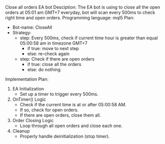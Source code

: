 Close all orders EA bot
Desciption: The EA bot is using to close all the open orders at 05:01 am GMT+7 everyday, bot will scan every 500ms to check right time and open orders.
Programming language: mql5
Plan:
- Bot-name: CloseAll
- Strategy:
    - step: Every 500ms, check if current time hour is greater than equal 05:00:58 am in timezone GMT+7
        - if true: move to next step
        - else: re-check again
    - step: Check if there are open orders
        - if true: close all the orders
        - else: do nothing
    
Implementation Plan:
1. EA Initialization
    + Set up a timer to trigger every 500ms.
2. OnTimer() Logic
    + Check if the current time is at or after 05:00:58 AM.
    + If so, check for open orders.
    + If there are open orders, close them all.
3. Order Closing Logic
    + Loop through all open orders and close each one.
4. Cleanup
    + Properly handle deinitialization (stop timer).
